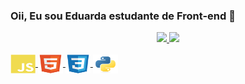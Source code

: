   ### Oii, Eu sou Eduarda estudante de Front-end 👋

<!--
**eduardalimad/eduardalimad** is a ✨ _special_ ✨ repository because its `README.md` (this file) appears on your GitHub profile.

Here are some ideas to get you started:

- 🔭 Em Busca de uma vaga ...
- 🌱 Estudando CSS e Python ...
- 😄 Pronomes: Ela/dela...
-->

<div align="center">
  <a href="https://github.com/eduardalimad">
  <img height="180em" src="https://github-readme-stats.vercel.app/api?username=eduardalimad&show_icons=true&theme=dark&include_all_commits=true&count_private=true"/>
  <img height="180em" src="https://github-readme-stats.vercel.app/api/top-langs/?username=eduardalimad&layout=compact&langs_count=7&theme=dark"/>
</div>

  <div style="display: inline_block"><br>
  <img align="center" alt="img-Js" height="30" width="40" src="https://raw.githubusercontent.com/devicons/devicon/master/icons/javascript/javascript-plain.svg">
  <img align="center" alt="img-img-img-HTML" height="30" width="40" src="https://raw.githubusercontent.com/devicons/devicon/master/icons/html5/html5-original.svg">
  <img align="center" alt="img-img-CSS" height="30" width="40" src="https://raw.githubusercontent.com/devicons/devicon/master/icons/css3/css3-original.svg">
  <img align="center" alt="img-Python" height="30" width="40" src="https://raw.githubusercontent.com/devicons/devicon/master/icons/python/python-original.svg">

</div>
